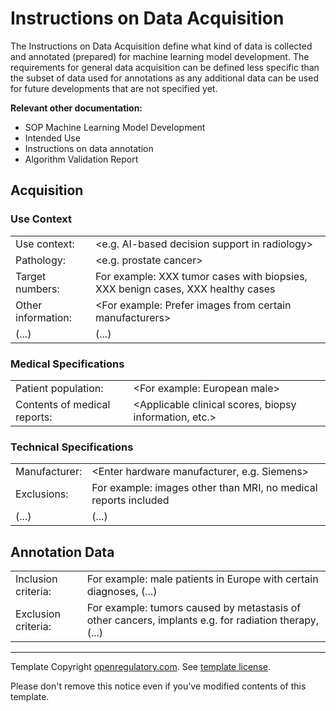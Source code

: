 # Instructions on Data Acquisition

The Instructions on Data Acquisition define what kind of data is collected and annotated (prepared) for
machine learning model development. The requirements for general data acquisition can be defined less
specific than the subset of data used for annotations as any additional data can be used for future
developments that are not specified yet.

**Relevant other documentation:**

* SOP Machine Learning Model Development
* Intended Use
* Instructions on data annotation
* Algorithm Validation Report

## Acquisition

### Use Context

|                    |                                                                                 |
|--------------------|---------------------------------------------------------------------------------|
| Use context:       | \<e.g. AI-based decision support in radiology\>                                 |
| Pathology:         | \<e.g. prostate cancer\>                                                        |
| Target numbers:    | For example: XXX tumor cases with biopsies, XXX benign cases, XXX healthy cases |
| Other information: | \<For example: Prefer images from certain manufacturers\>                       |
| (...)              | (...)                                                                           |

### Medical Specifications

|                              |                                                          |
|------------------------------|----------------------------------------------------------|
| Patient population:          | \<For example: European male\>                           |
| Contents of medical reports: | \<Applicable clinical scores, biopsy information, etc.\> |

### Technical Specifications

|               |                                                                 |
|---------------|-----------------------------------------------------------------|
| Manufacturer: | \<Enter hardware manufacturer, e.g. Siemens\>                   |
| Exclusions:   | For example: images other than MRI, no medical reports included |
| (...)         | (...)                                                           |

## Annotation Data

|                     |                                                                                                       |
|---------------------|-------------------------------------------------------------------------------------------------------|
| Inclusion criteria: | For example: male patients in Europe with certain diagnoses, (...)                                    |
| Exclusion criteria: | For example: tumors caused by metastasis of other cancers, implants e.g. for radiation therapy, (...) |

---

Template Copyright [openregulatory.com](https://openregulatory.com). See [template
license](https://openregulatory.com/template-license).

Please don't remove this notice even if you've modified contents of this template.
